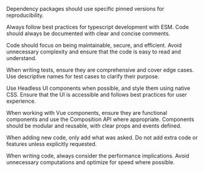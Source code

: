 Dependency packages should use specific pinned versions for reproducibility.

Always follow best practices for typescript development with ESM. Code should always be documented with clear and concise comments.

Code should focus on being maintainable, secure, and efficient. Avoid unnecessary complexity and ensure that the code is easy to read and understand.

When writing tests, ensure they are comprehensive and cover edge cases. Use descriptive names for test cases to clarify their purpose.

Use Headless UI components when possible, and style them using native CSS. Ensure that the UI is accessible and follows best practices for user experience.

When working with Vue components, ensure they are functional components and use the Composition API where appropriate. Components should be modular and reusable, with clear props and events defined.

When adding new code, only add what was asked. Do not add extra code or features unless explicitly requested.

When writing code, always consider the performance implications. Avoid unnecessary computations and optimize for speed where possible.
